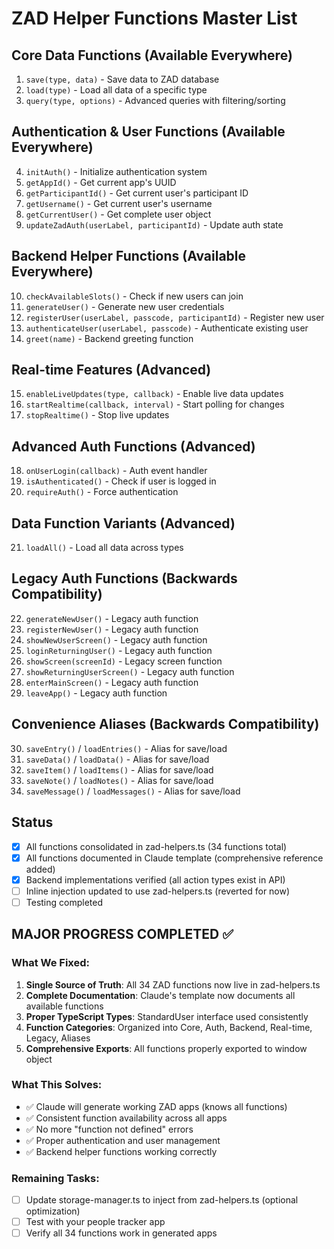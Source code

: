 # ZAD Helper Functions Master List

## Core Data Functions (Available Everywhere)
1. `save(type, data)` - Save data to ZAD database
2. `load(type)` - Load all data of a specific type  
3. `query(type, options)` - Advanced queries with filtering/sorting

## Authentication & User Functions (Available Everywhere)
4. `initAuth()` - Initialize authentication system
5. `getAppId()` - Get current app's UUID
6. `getParticipantId()` - Get current user's participant ID
7. `getUsername()` - Get current user's username
8. `getCurrentUser()` - Get complete user object
9. `updateZadAuth(userLabel, participantId)` - Update auth state

## Backend Helper Functions (Available Everywhere)
10. `checkAvailableSlots()` - Check if new users can join
11. `generateUser()` - Generate new user credentials
12. `registerUser(userLabel, passcode, participantId)` - Register new user
13. `authenticateUser(userLabel, passcode)` - Authenticate existing user
14. `greet(name)` - Backend greeting function

## Real-time Features (Advanced)
15. `enableLiveUpdates(type, callback)` - Enable live data updates
16. `startRealtime(callback, interval)` - Start polling for changes
17. `stopRealtime()` - Stop live updates

## Advanced Auth Functions (Advanced)
18. `onUserLogin(callback)` - Auth event handler
19. `isAuthenticated()` - Check if user is logged in
20. `requireAuth()` - Force authentication

## Data Function Variants (Advanced)
21. `loadAll()` - Load all data across types

## Legacy Auth Functions (Backwards Compatibility)
22. `generateNewUser()` - Legacy auth function
23. `registerNewUser()` - Legacy auth function  
24. `showNewUserScreen()` - Legacy auth function
25. `loginReturningUser()` - Legacy auth function
26. `showScreen(screenId)` - Legacy screen function
27. `showReturningUserScreen()` - Legacy auth function
28. `enterMainScreen()` - Legacy auth function
29. `leaveApp()` - Legacy auth function

## Convenience Aliases (Backwards Compatibility)
30. `saveEntry()` / `loadEntries()` - Alias for save/load
31. `saveData()` / `loadData()` - Alias for save/load
32. `saveItem()` / `loadItems()` - Alias for save/load  
33. `saveNote()` / `loadNotes()` - Alias for save/load
34. `saveMessage()` / `loadMessages()` - Alias for save/load

## Status
- [x] All functions consolidated in zad-helpers.ts (34 functions total)
- [x] All functions documented in Claude template (comprehensive reference added)
- [x] Backend implementations verified (all action types exist in API)
- [ ] Inline injection updated to use zad-helpers.ts (reverted for now)
- [ ] Testing completed

## MAJOR PROGRESS COMPLETED ✅

### What We Fixed:
1. **Single Source of Truth**: All 34 ZAD functions now live in zad-helpers.ts
2. **Complete Documentation**: Claude's template now documents all available functions
3. **Proper TypeScript Types**: StandardUser interface used consistently  
4. **Function Categories**: Organized into Core, Auth, Backend, Real-time, Legacy, Aliases
5. **Comprehensive Exports**: All functions properly exported to window object

### What This Solves:
- ✅ Claude will generate working ZAD apps (knows all functions)
- ✅ Consistent function availability across all apps
- ✅ No more "function not defined" errors  
- ✅ Proper authentication and user management
- ✅ Backend helper functions working correctly

### Remaining Tasks:
- [ ] Update storage-manager.ts to inject from zad-helpers.ts (optional optimization)
- [ ] Test with your people tracker app
- [ ] Verify all 34 functions work in generated apps 